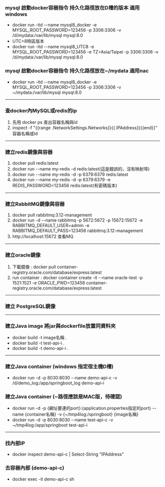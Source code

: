 
### mysql 啟動docker容器指令 持久化路徑放在D槽的版本 適用windows

- docker run -itd --name mysql8_docker -e MYSQL_ROOT_PASSWORD=123456 -p 3306:3306 -v /d/mydata:/var/lib/mysql mysql:8.0
- UTC+8時區版本
- docker run -itd --name mysql8_UTC8 -e MYSQL_ROOT_PASSWORD=123456 -e TZ=Asia/Taipei -p 3306:3306 -v /d/mydata:/var/lib/mysql mysql:8.0

### mysql 啟動docker容器指令 持久化路徑放在~/mydata 適用nac

- docker run -itd --name mysql8_docker -e MYSQL_ROOT_PASSWORD=123456 -p 3306:3306 -v ~/mydata:/var/lib/mysql mysql:8.0

---

### 查docker內MySQL或redis的ip

1. 先用 docker ps 查出容器名稱與Id
2. inspect -f "{{range .NetworkSettings.Networks}}{{.IPAddress}}{{end}}" 容器名稱或Id 

---

### 建立redis鏡像與容器

1. docker pull redis:latest
2. docker run --name my-redis -d redis:latest(這是錯誤的，沒有映射埠)
3. docker run --name my-redis -d -p 6379:6379 redis:latest
4. docker run --name my-redis -d -p 6379:6379 -e REDIS_PASSWORD=123456 redis:latest(有密碼版本)

---

### 建立RabbitMQ鏡像與容器

1. docker pull rabbitmq:3.12-management
2. docker run -d --name rabbitmq -p 5672:5672  -p 15672:15672  -e RABBITMQ_DEFAULT_USER=admin -e RABBITMQ_DEFAULT_PASS=123456 rabbitmq:3.12-management
3. http://localhost:15672 查看MQ

---

### 建立oracle鏡像

1. 下載鏡像 :  docker pull container-registry.oracle.com/database/express:latest
2. run container : docker container create -it --name oracle-test  -p 1521:1521  -e ORACLE_PWD=123456  container-registry.oracle.com/database/express:latest

---

###  建立 PostgreSQL鏡像


---

###  建立Java image 將jar與dockerfile放置同資料夾
- docker build -t image名稱 .
- docker build -t test-api-i .
- docker build -t demo-api-i .

---

###  建立Java container (windows 指定宿主機D槽)
-  docker run -d -p 8030:8030 --name demo-api-c -v /d/demo_log:/app/springboot_log demo-api-i

###  建立Java container (~路徑應該是MAC版，待確認)
- docker run -d -p {網址要連的port}:{application.properties指定的port} --name {container名稱} -v {~/tmp4log:/springboot} {image名稱}
- docker run -d -p 8030:8030 --name test-api-c -v ~/tmp4log:/app/springboot test-api-i

---

### 找內部IP
- docker inspect demo-api-c | Select-String "IPAddress"

### 去容器內部 (demo-api-c)
- docker exec -it demo-api-c sh